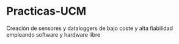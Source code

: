 # Practicas-UCM
Creación de sensores y dataloggers de bajo coste y alta fiabilidad empleando software y hardware libre

